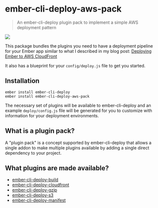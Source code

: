 # ember-cli-deploy-aws-pack

> An ember-cli-deploy plugin pack to implement a simple AWS deployment pattern

![](https://ember-cli-deploy.github.io/ember-cli-deploy-version-badges/plugins/ember-cli-deploy-aws-pack.svg)

This package bundles the plugins you need to have a deployment pipeline for your Ember app similar to what I described in my blog post: [Deploying Ember to AWS CloudFront](http://blog.testdouble.com/posts/2015-11-03-deploying-ember-to-aws-cloudfront-using-ember-cli-deploy.html)

It also has a blueprint for your `config/deploy.js` file to get you started.

## Installation

```
ember install ember-cli-deploy
ember install ember-cli-deploy-aws-pack
```

The necessary set of plugins will be available to ember-cli-deploy and an example `deploy/config.js` file will be generated for you to customize with information for your deployment environments.

## What is a plugin pack?

A "plugin pack" is a concept supported by ember-cli-deploy that allows a single addon to make multiple plugins available by adding a single direct dependency to your project.

## What plugins are made available?

* [ember-cli-deploy-build](https://github.com/ember-cli-deploy/ember-cli-deploy-build)
* [ember-cli-deploy-cloudfront](https://github.com/kpfefferle/ember-cli-deploy-cloudfront)
* [ember-cli-deploy-gzip](https://github.com/ember-cli-deploy/ember-cli-deploy-gzip)
* [ember-cli-deploy-s3](https://github.com/ember-cli-deploy/ember-cli-deploy-s3)
* [ember-cli-deploy-manifest](https://github.com/ember-cli-deploy/ember-cli-deploy-manifest)
